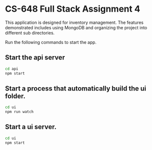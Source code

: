 # CS-648 Full Stack Assignment 4

This application is designed for inventory management. The features demonstrated includes using MongoDB and organizing the project into different sub directories.

Run the following commands to start the app.

## Start the api server

```bash
cd api
npm start
```

## Start a process that automatically build the ui folder.

```bash
cd ui
npm run watch
```

## Start a ui server.

```bash
cd ui
npm start
```
